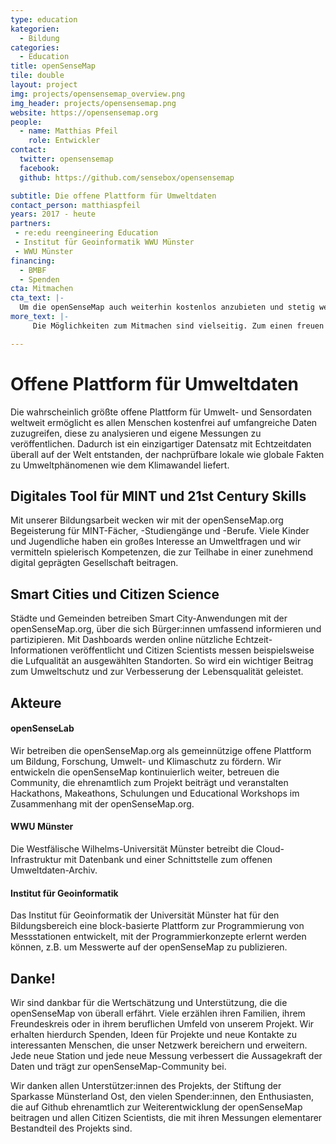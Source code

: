 ```yaml
---
type: education
kategorien:
  - Bildung
categories:
  - Education
title: openSenseMap
tile: double
layout: project
img: projects/opensensemap_overview.png
img_header: projects/opensensemap.png
website: https://opensensemap.org
people:
  - name: Matthias Pfeil
    role: Entwickler
contact:
  twitter: opensensemap
  facebook: 
  github: https://github.com/sensebox/opensensemap

subtitle: Die offene Plattform für Umweltdaten
contact_person: matthiaspfeil
years: 2017 - heute
partners:
 - re:edu reengineering Education
 - Institut für Geoinformatik WWU Münster
 - WWU Münster
financing:
  - BMBF
  - Spenden
cta: Mitmachen
cta_text: |-
  Um die openSenseMap auch weiterhin kostenlos anzubieten und stetig weiterzuentwickeln sind wir auf Spenden angewiesen. Hier gehts zum <a href="https://github.com/sensebox/">Spendenportal</a> Betterplace
more_text: |-
     Die Möglichkeiten zum Mitmachen sind vielseitig. Zum einen freuen wir uns natürlich über jede neue Messstation auf der Karte, zum anderen natürlich über Arbeit am Code <a href="https://github.com/sensebox/">hier</a>.

---
```


# Offene Plattform für Umweltdaten
Die wahrscheinlich größte offene Platt­form für Umwelt- und Sensordaten weltweit ermöglicht es allen Menschen kostenfrei auf umfangreiche Daten zuzugreifen, diese zu analysieren und eigene Messungen zu veröffentlichen. Dadurch ist ein einzigartiger Datensatz mit Echtzeitdaten überall auf der Welt entstanden, der nach­prüf­bare lokale wie globale Fakten zu Umwelt­phänomenen wie dem Klimawandel liefert.

## Digitales Tool für MINT und 21st Century Skills
Mit unserer Bildungsarbeit wecken wir mit der openSenseMap.org Begeisterung für MINT-Fächer, -Studiengänge und -Berufe. Viele Kinder und Jugendliche haben ein großes Interesse an Umweltfragen und wir vermitteln spielerisch Kompetenzen, die zur Teilhabe in einer zunehmend digital geprägten Gesellschaft beitragen.

## Smart Cities und Citizen Science
Städte und Gemeinden betreiben Smart City-Anwendungen mit der openSenseMap.org, über die sich Bürger:innen umfassend informieren und partizipieren. Mit Dashboards werden online nützliche Echtzeit-Informationen veröffentlicht und Citizen Scientists messen beispielsweise die Lufqualität an ausgewählten Standorten. So wird ein wichtiger Beitrag zum Umweltschutz und zur Verbesserung der Lebensqualität geleistet.

## Akteure

#### openSenseLab
Wir betreiben die openSenseMap.org als gemeinnützige offene Plattform um Bildung, Forschung, Umwelt- und Klimaschutz zu fördern. Wir entwickeln die openSenseMap kontinuierlich weiter, betreuen die Community, die ehrenamtlich zum Projekt beiträgt und veranstalten Hackathons, Makeathons, Schulungen und Educational Workshops im Zusammenhang mit der openSenseMap.org.

#### WWU Münster
Die Westfälische Wilhelms-Universität Münster betreibt die Cloud-Infrastruktur mit Datenbank und einer Schnittstelle zum offenen Umweltdaten-Archiv.

#### Institut für Geoinformatik
Das Institut für Geoinformatik der Universität Münster hat für den Bildungsbereich eine block-basierte Plattform zur Programmierung von Messstationen entwickelt, mit der Programmierkonzepte erlernt werden können, z.B. um Messwerte auf der openSenseMap zu publizieren.

## Danke!

Wir sind dankbar für die Wertschätzung und Unterstützung, die die openSenseMap von überall erfährt. Viele erzählen ihren Familien, ihrem Freundeskreis oder in ihrem beruflichen Umfeld von unserem Projekt. Wir erhalten hierdurch Spenden, Ideen für Projekte und neue Kontakte zu interessanten Menschen, die unser Netzwerk bereichern und erweitern. Jede neue Station und jede neue Messung verbessert die Aussagekraft der Daten und trägt zur openSenseMap-Community bei.

Wir danken allen Unterstützer:innen des Projekts, der Stiftung der Sparkasse Münsterland Ost, den vielen Spender:innen, den Enthusiasten, die auf Github ehrenamtlich zur Weiterentwicklung der openSenseMap beitragen und allen Citizen Scientists, die mit ihren Messungen elementarer Bestandteil des Projekts sind.

